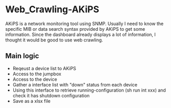 # Web_Crawling-AKiPS
AKiPS is a network monitoring tool using SNMP. Usually I need to know the specific MIB or data search syntax provided by AKiPS to get some information. Since the dashboard already displays a lot of information, I thought it would be good to use web crawling.

## Main logic
  - Reqeust a device list to AKiPS  
  - Access to the jumpbox  
  - Access to the device  
  - Gather a interface list with "down" status from each device
  - Using this interface to retrieve running-configuration (sh run int xxx) and check it has shutdown configuration
  - Save as a xlsx file
